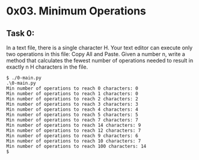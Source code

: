 # 0x03. Minimum Operations

## Task 0:

In a text file, there is a single character H. Your text editor can execute only two operations in this file: Copy All and Paste. Given a number n, write a method that calculates the fewest number of operations needed to result in exactly n H characters in the file.

```
$ ./0-main.py
.\0-main.py
Min number of operations to reach 0 characters: 0
Min number of operations to reach 1 characters: 0
Min number of operations to reach 2 characters: 2
Min number of operations to reach 3 characters: 3
Min number of operations to reach 4 characters: 4
Min number of operations to reach 5 characters: 5
Min number of operations to reach 7 characters: 7
Min number of operations to reach 14 characters: 9
Min number of operations to reach 12 characters: 7
Min number of operations to reach 9 characters: 6
Min number of operations to reach 10 characters: 7
Min number of operations to reach 100 characters: 14
$ 
```